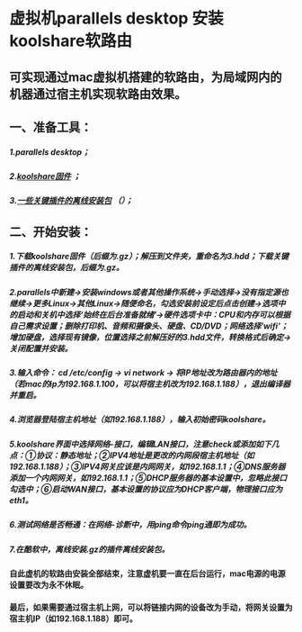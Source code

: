 虚拟机parallels desktop 安装koolshare软路由
===
可实现通过mac虚拟机搭建的软路由，为局域网内的机器通过宿主机实现软路由效果。
---

## 一、准备工具：
##### 1.parallels desktop；
##### 2.[koolshare固件](http://firmware.koolshare.cn/LEDE_X64_fw867/ "悬停显示")  ；
##### 3.[一些关键插件的离线安装包](https://590m.com/file/845023-376181875 "悬停显示") （）；

## 二、开始安装：
##### 1.下载koolshare固件（后缀为.gz）；解压到文件夹，重命名为3.hdd；下载关键插件的离线安装包，后缀为.gz。
##### 2.parallels中新建→安装windows或者其他操作系统→手动选择→没有指定源也继续→更多Linux→其他Linux→随便命名，勾选安装前设定后点击创建→选项中的启动和关机中选择‘始终在后台准备就绪’→硬件选项卡中：CPU和内存可以根据自己需求设置；删除打印机、音频和摄像头、硬盘、CD/DVD；网络选择'wifi'；增加硬盘，选择现有镜像，位置选择之前解压好的3.hdd文件，转换格式后确定→关闭配置并安装。
##### 3.输入命令：  cd /etc/config → vi network → 将IP地址改为路由器内的地址（若mac的ip为192.168.1.100，可以将宿主机改为192.168.1.188），退出编译器并重启。
##### 4.浏览器登陆宿主机地址（如192.168.1.188），输入初始密码koolshare。
##### 5.koolshare界面中选择网络-接口，编辑LAN接口，注意check或添加如下几点：①协议：静态地址；②IPV4地址是更改的内网段宿主机地址（如192.168.1.188）；③IPV4网关应该是内网网关，如192.168.1.1；④DNS服务器添加一个内网网关，如192.168.1.1；⑤DHCP服务器的基本设置中，忽略此接口勾选中；⑥启动WAN接口，基本设置的协议应为DHCP客户端，物理接口应为eth1。
##### 6.测试网络是否畅通：在网络-诊断中，用ping命令ping通即为成功。
##### 7.在酷软中，离线安装.gz的插件离线安装包。
#### 自此虚机的软路由安装全部结束，注意虚机要一直在后台运行，mac电源的电源设置要改为永不休眠。
#### 最后，如果需要通过宿主机上网，可以将链接内网的设备改为手动，将网关设置为宿主机IP（如192.168.1.188）即可。




